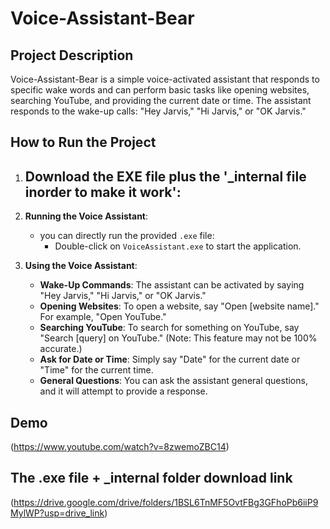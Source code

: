 # Voice-Assistant-Bear

## Project Description
Voice-Assistant-Bear is a simple voice-activated assistant that responds to specific wake words and can perform basic tasks like opening websites, searching YouTube, and providing the current date or time. The assistant responds to the wake-up calls: "Hey Jarvis," "Hi Jarvis," or "OK Jarvis."

## How to Run the Project

1. **Download the EXE file plus the '_internal file inorder to make it work'**:
   - 

2. **Running the Voice Assistant**:
   - you can directly run the provided `.exe` file:
     - Double-click on `VoiceAssistant.exe` to start the application.

3. **Using the Voice Assistant**:
   - **Wake-Up Commands**: The assistant can be activated by saying "Hey Jarvis," "Hi Jarvis," or "OK Jarvis."
   - **Opening Websites**: To open a website, say "Open [website name]." For example, "Open YouTube."
   - **Searching YouTube**: To search for something on YouTube, say "Search [query] on YouTube." (Note: This feature may not be 100% accurate.)
   - **Ask for Date or Time**: Simply say "Date" for the current date or "Time" for the current time.
   - **General Questions**: You can ask the assistant general questions, and it will attempt to provide a response.

## Demo

(https://www.youtube.com/watch?v=8zwemoZBC14)

## The .exe file + _internal folder download link

(https://drive.google.com/drive/folders/1BSL6TnMF5OvtFBg3GFhoPb6iiP9MylWP?usp=drive_link)
